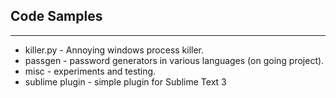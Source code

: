 ## Code Samples
---
* killer.py - Annoying windows process killer.
* passgen - password generators in various languages (on going project).
* misc - experiments and testing.
* sublime plugin - simple plugin for Sublime Text 3
